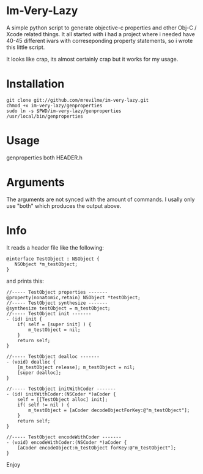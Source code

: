 # Im-Very-Lazy
A simple python script to generate objective-c properties and other Obj-C / Xcode related things.
It all started with i had a project where i needed have 40-45 different ivars with correseponding property statements, so i wrote this little script.

It looks like crap, its almost certainly crap but it works for my usage.

# Installation

    git clone git://github.com/mrevilme/im-very-lazy.git
    chmod +x im-very-lazy/genproperties
    sudo ln -s $PWD/im-very-lazy/genproperties /usr/local/bin/genproperties

# Usage
genproperties both HEADER.h

# Arguments
The arguments are not synced with the amount of commands.
I usally only use "both" which produces the output above.

# Info

It reads a header file like the following:

    @interface TestObject : NSObject {
	   NSObject *m_testObject;
    }

and prints this:

    //----- TestObject properties -------
    @property(nonatomic,retain) NSObject *testObject;
    //----- TestObject synthesize -------
    @synthesize testObject = m_testObject;
    //----- TestObject init -------
    - (id) init {
	    if( self = [super init] ) {
		    m_testObject = nil;
	    }
	    return self;
    }

    //----- TestObject dealloc -------
    - (void) dealloc {
	    [m_testObject release]; m_testObject = nil;
	    [super dealloc];
    }

    //----- TestObject initWithCoder -------
    - (id) initWithCoder:(NSCoder *)aCoder {
	    self = [[TestObject alloc] init];
	    if( self != nil ) {
		    m_testObject = [aCoder decodeObjectForKey:@"m_testObject"];
	    } 
	    return self;
    }

    //----- TestObject encodeWithCoder -------
    - (void) encodeWithCoder:(NSCoder *)aCoder {
	    [aCoder encodeObject:m_testObject forKey:@"m_testObject"];
    }

Enjoy

